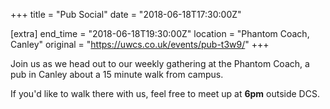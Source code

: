 +++
title = "Pub Social"
date = "2018-06-18T17:30:00Z"

[extra]
end_time = "2018-06-18T19:30:00Z"
location = "Phantom Coach, Canley"
original = "https://uwcs.co.uk/events/pub-t3w9/"
+++

Join us as we head out to our weekly gathering at the Phantom Coach, a pub in Canley about a 15 minute walk from campus.

  

If you'd like to walk there with us, feel free to meet up at **6pm** outside DCS.

